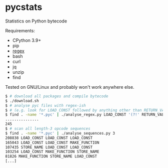 # pycstats
Statistics on Python bytecode

Requirements:
- CPython 3.9+
- pip
- [regex](https://pypi.org/project/regex/)
- bash
- curl
- jq
- unzip
- find

Tested on GNU/Linux and probably won't work anywhere else.

```bash
$ # download all packages and compile bytecode
$ ./download.sh
$ # analyse pyc files with regex-ish
$ # (e.g. look for LOAD_CONST followed by anything other than RETURN_VALUE)
$ find . -name '*.pyc' | ./analyse_regex.py LOAD_CONST '(?!' RETURN_VALUE ')'
...............
245
$ # scan all length-3 opcode sequences
$ find . -name '*.pyc' | ./analyse_sequences.py 3
208838 LOAD_CONST LOAD_CONST LOAD_CONST
165043 LOAD_CONST LOAD_CONST MAKE_FUNCTION
107435 STORE_NAME LOAD_CONST LOAD_CONST
103254 LOAD_CONST MAKE_FUNCTION STORE_NAME
81826 MAKE_FUNCTION STORE_NAME LOAD_CONST
[...]
```
